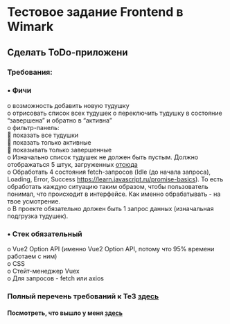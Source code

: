 # Тестовое задание Frontend в Wimark
## Сделать ToDo-приложени
### Требования:  
###  •	Фичи     
   o	возможность добавить новую тудушку  
  o	отрисовать список всех тудушек
  o	переключить тудушку в состояние “завершена” и обратно в “активна”  
  o	фильтр-панель:  
      	показать все тудушки  
      	показать только активные  
      	показывать только завершенные  
  o	Изначально список тудушек не должен быть пустым. Должно отображаться 5 штук, загруженных [отсюда](https://jsonplaceholder.typicode.com/users/1/todos)  
  o	Обработать 4 состояния fetch-запросов (Idle (до начала запроса), Loading, Error, Success https://learn.javascript.ru/promise-basics). То есть обработать каждую ситуацию таким образом, чтобы пользователь понимал, что происходит в интерфейсе. Как именно обрабатывать - на твое усмотрение.   
  o	В проекте обязательно должен быть 1 запрос данных (изначальная подгрузка тудушек).   

### •	Стек обязательный  
  o	Vue2 Option API (именно Vue2 Option API, потому что 95% времени работаем с ним)  
  o	CSS  
  o	Стейт-менеджер Vuex  
  o	Для запросов - fetch или axios  

### Полный перечень требований к ТеЗ [здесь](https://docs.google.com/document/d/1OuFXPfwIc1cvX4gz6eYITBbtMD0cHtUaGk_umZphx7o/edit?usp=sharing)

#### Посмотреть, что вышло у меня [здесь]( https://gronickwork.github.io/crud-vue-e-kurkov/)


